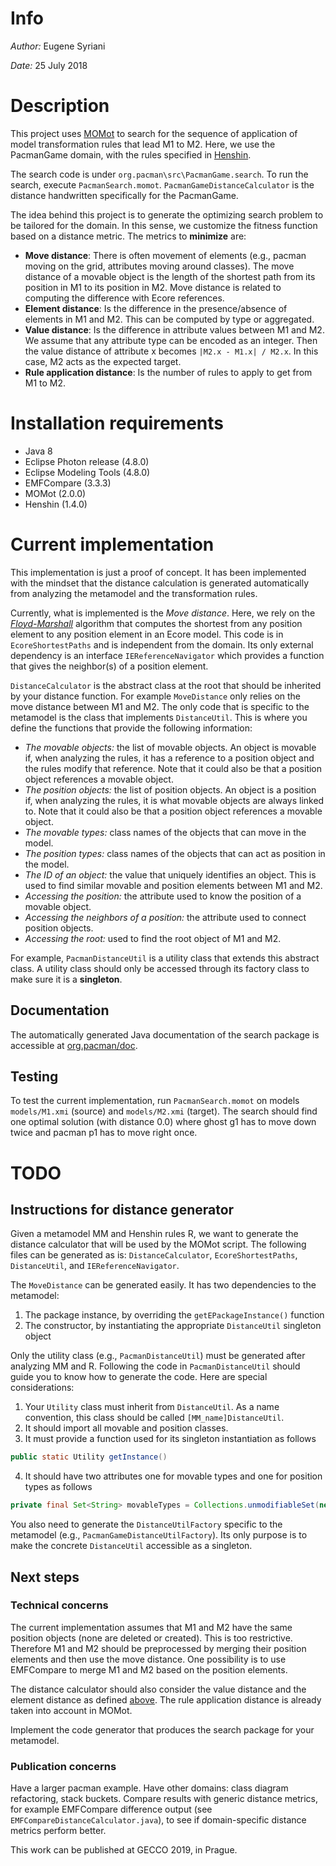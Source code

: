 # Info
*Author:* Eugene Syriani

*Date:* 25 July 2018


# Description

This project uses [MOMot](http://martin-fleck.github.io/momot/) to search for the sequence of application of model transformation rules that lead M1 to M2.
Here, we use the PacmanGame domain, with the rules specified in [Henshin](https://www.eclipse.org/henshin/).

The search code is under `org.pacman\src\PacmanGame.search`.
To run the search, execute `PacmanSearch.momot`.
`PacmanGameDistanceCalculator` is the distance handwritten specifically for the PacmanGame.

The idea behind this project is to generate the optimizing search problem to be tailored for the domain. In this sense, we customize the fitness function based on a distance metric.
The metrics to **minimize** are:<a name="distance"></a>
* **Move distance**: There is often movement of elements (e.g., pacman moving on the grid, attributes moving around classes). The move distance of a movable object is the length of the shortest path from its position in M1 to its position in M2. Move distance is related to computing the difference with Ecore references.
* **Element distance**: Is the difference in the presence/absence of elements in M1 and M2. This can be computed by type or aggregated.
* **Value distance**: Is the difference in attribute values between M1 and M2. We assume that any attribute type can be encoded as an integer. Then the value distance of attribute x becomes `|M2.x - M1.x| / M2.x`. In this case, M2 acts as the expected target.
* **Rule application distance**: Is the number of rules to apply to get from M1 to M2.

# Installation requirements

* Java 8
* Eclipse Photon release (4.8.0)
* Eclipse Modeling Tools (4.8.0)
* EMFCompare (3.3.3)
* MOMot (2.0.0)
* Henshin (1.4.0)

# Current implementation

This implementation is just a proof of concept. It has been implemented with the mindset that the distance calculation is generated automatically from analyzing the metamodel and the transformation rules.

Currently, what is implemented is the *Move distance*.
Here, we rely on the [*Floyd-Marshall*](https://en.wikipedia.org/wiki/Floyd-Warshall_algorithm) algorithm that computes the shortest from any position element to any position element in an Ecore model. This code is in `EcoreShortestPaths` and is independent from the domain. Its only external dependency is an interface `IEReferenceNavigator` which provides a function that gives the neighbor(s) of a position element.

`DistanceCalculator` is the abstract class at the root that should be inherited by your distance function. For example `MoveDistance` only relies on the move distance between M1 and M2.
The only code that is specific to the metamodel is the class that implements `DistanceUtil`. This is where you define the functions that provide the following information:
* *The movable objects:* the list of movable objects. An object is movable if, when analyzing the rules, it has a reference to a position object and the rules modify that reference. Note that it could also be that a position object references a movable object.
* *The position objects:* the list of position objects. An object is a position if, when analyzing the rules, it is what movable objects are always linked to. Note that it could also be that a position object references a movable object.
* *The movable types:* class names of the objects that can move in the model.
* *The position types:* class names of the objects that can act as position in the model.
* *The ID of an object:* the value that uniquely identifies an object. This is used to find similar movable and position elements between M1 and M2.
* *Accessing the position:* the attribute used to know the position of a movable object.
* *Accessing the neighbors of a position:* the attribute used to connect position objects.
* *Accessing the root:* used to find the root object of M1 and M2.

For example, `PacmanDistanceUtil` is a utility class that extends this abstract class. A utility class should only be accessed through its factory class to make sure it is a **singleton**.

## Documentation

The automatically generated Java documentation of the search package is accessible at [org.pacman/doc](org.pacman/doc/index.html).

## Testing

To test the current implementation, run `PacmanSearch.momot` on models `models/M1.xmi` (source) and `models/M2.xmi` (target). The search should find one optimal solution (with distance 0.0) where ghost g1 has to move down twice and pacman p1 has to move right once.

# TODO

## Instructions for distance generator

Given a metamodel MM and Henshin rules R, we want to generate the distance calculator that will be used by the MOMot script. The following files can be generated as is: `DistanceCalculator`, `EcoreShortestPaths`, `DistanceUtil`, and `IEReferenceNavigator`.

The `MoveDistance` can be generated easily. It has two dependencies to the metamodel:
1. The package instance, by overriding the `getEPackageInstance()` function
2. The constructor, by instantiating the appropriate `DistanceUtil` singleton object

Only the utility class (e.g., `PacmanDistanceUtil`) must be generated after analyzing MM and R. Following the code in `PacmanDistanceUtil` should guide you to know how to generate the code. Here are special considerations:

1. Your `Utility` class must inherit from `DistanceUtil`. As a name convention, this class should be called `[MM_name]DistanceUtil`.
2. It should import all movable and position classes.
3. It must provide a function used for its singleton instantiation as follows
```java
public static Utility getInstance()
```
4. It should have two attributes one for movable types and one for position types as follows
```java
private final Set<String> movableTypes = Collections.unmodifiableSet(new HashSet<>(Arrays.asList("Movable1", "Movable2")));
```

You also need to generate the `DistanceUtilFactory` specific to the metamodel (e.g., `PacmanGameDistanceUtilFactory`). Its only purpose is to make the concrete `DistanceUtil` accessible as a singleton.

## Next steps

### Technical concerns

The current implementation assumes that M1 and M2 have the same position objects (none are deleted or created). This is too restrictive. Therefore M1 and M2 should be preprocessed by merging their position elements and then use the move distance. One possibility is to use EMFCompare to merge M1 and M2 based on the position elements.

The distance calculator should also consider the value distance and the element distance as defined [above](#distance). The rule application distance is already taken into account in MOMot.

Implement the code generator that produces the search package for your metamodel.

### Publication concerns

Have a larger pacman example. Have other domains: class diagram refactoring, stack buckets. Compare results with generic distance metrics, for example EMFCompare difference output (see `EMFCompareDistanceCalculator.java`),  to see if domain-specific distance metrics perform better.

This work can be published at GECCO 2019, in Prague.